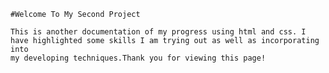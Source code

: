     #Welcome To My Second Project
    
    This is another documentation of my progress using html and css. I 
    have highlighted some skills I am trying out as well as incorporating into 
    my developing techniques.Thank you for viewing this page!
